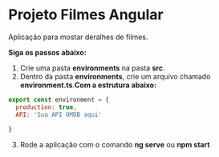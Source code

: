 # Projeto Filmes Angular

Aplicação para mostar deralhes de filmes.

**Siga os passos abaixo:**

1. Crie uma pasta **environments** na pasta **src**.
2. Dentro da pasta **environments**, crie um arquivo chamado **environment.ts**.**Com a estrutura abaixo:**
~~~javascript
export const environment = {
  production: true,
  API: 'Sua API OMDB aqui'
  
}
~~~
3. Rode a aplicação com o comando **ng serve** ou **npm start** 

